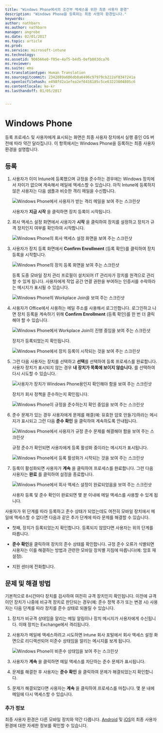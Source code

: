 ```yaml
---
title: "Windows Phone에서의 조건부 액세스를 위한 최종 사용자 환경"
description: "Windows Phone을 등록하는 최종 사용자 환경입니다."
keywords: 
author: nathbarn
ms.author: nathbarn
manager: angrobe
ms.date: 02/01/2017
ms.topic: article
ms.prod: 
ms.service: microsoft-intune
ms.technology: 
ms.assetid: 906566e0-f05e-4af5-b4d5-0efb083dca76
ms.reviewer: 
ms.suite: ems
ms.translationtype: Human Translation
ms.sourcegitcommit: 2342889a686db8a6496c97979cb222af8347241a
ms.openlocfilehash: e498fd2a1efea2ef6416185c5ce63223004805c6
ms.contentlocale: ko-kr
ms.lasthandoff: 01/05/2017


---
```


# <a name="windows-phone"></a>Windows Phone

등록 프로세스 및 사용자에게 표시되는 화면은 최종 사용자 장치에서 실행 중인 OS 버전에 따라 약간 달라집니다.  이 항목에서는 Windows Phone을 등록하는 최종 사용자 환경을 설명합니다.

## <a name="enrolling"></a>등록

1.  사용자가 이미 Intune에 등록했으며 규정을 준수하는 경우에는 Windows 장치에서 차이가 없으며 계속해서 메일에 액세스할 수 있습니다. 아직 Intune에 등록하지 않은 사용자는 다음 샘플과 비슷한 격리 메일을 수신합니다.

    ![Windows Phone에서 사용자가 받는 격리 메일을 보여 주는 스크린샷](./media/ProtectEmail/EUX-Windows-quarantineEmail.png)

    사용자가 **지금 시작** 을 클릭하면 장치 등록이 시작됩니다.

2.  회사 액세스 설정 화면에서 사용자가 **시작** 을 클릭하여 장치를 설정하고 장치가 규격 장치인지 여부를 확인하여 시작합니다.

    ![Windows Phone의 회사 액세스 설정 화면을 보여 주는 스크린샷](./media/ProtectEmail/EUX-Windows1-company-Access-Setup.png)

3.  사용자가 장치 등록 화면에서 **Confirm Enrollment** (등록 확인)를 클릭하여 장치 등록을 시작합니다.

    ![Windows Phone의 장치 등록 화면을 보여 주는 스크린샷](./media/ProtectEmail/EUX-Windows3-enroll-Device.png)

    등록 도중 모바일 장치 관리 프로필이 설치되어 IT 관리자가 장치를 원격으로 관리할 수 있게 됩니다. 사용자에게 작업 공간 연결 권한을 부여하는 인증서를 수락하라는 메시지가 표시될 수 있습니다.

    ![Windows Phone의 Workplace Join을 보여 주는 스크린샷](./media/ProtectEmail/EUX-Windows4-workplaceJoin1.png)

4.  사용자가 Office에서 사용하는 메일 주소를 사용해서 로그인합니다. 로그인하고 나면 장치 등록을 계속하기 위해 **Confirm Enrollment** (등록 확인)를 한 번 더 클릭해야 할 수 있습니다.

    ![Windows Phone에서 Workplace Join이 진행 중임을 보여 주는 스크린샷](./media/ProtectEmail/EUX-Windows5-workplaceJoin2.png)

    장치가 등록되었는지 확인됩니다.

    ![Windows Phone에서 장치 등록이 시작되는 것을 보여 주는 스크린샷](./media/ProtectEmail/EUX-Windows6-checking-Enrollment.png)

5.  그런 다음 사용자는 장치를 선택하고 **선택**를 선택하여 등록 프로세스를 완료합니다. 사용자 장치가 표시되지 않는 경우 **내 장치가 목록에 보이지 않습니다.** 를 선택하여 다시 시도할 수 있습니다.

    ![사용자가 장치가 Windows Phone용인지 확인해야 함을 보여 주는 스크린샷](./media/ProtectEmail/EUX-Windows7-confirm-Device.png)

    장치가 회사 정책을 준수하는지 확인됩니다.

    ![Windows Phone이 규정을 준수하는지 확인 중임을 보여 주는 스크린샷](./media/ProtectEmail/EUX-Windows9-checking-Compliance.png)

6.  준수 문제가 있는 경우 사용자에게 문제를 해결(예: 유효한 암호 만들기)하라는 메시지가 표시되고 그런 다음 **준수 확인** 을 클릭하여 계속하도록 안내됩니다.

    ![Windows Phone에서 사용자가 규정 준수 문제를 해결해야 함을 보여 주는 스크린샷](./media/ProtectEmail/EUX-Windows13-resolve-Compliance.png)

    규정 준수가 확인되면 사용자에게 등록 활성화 중이라는 메시지가 표시됩니다.

    ![Windows Phone에서 등록 활성화가 시작되는 것을 보여 주는 스크린샷](./media/ProtectEmail/EUX-Windows10-activating-Enrollment.png)

7.  등록이 활성화되면 사용자가 **계속** 을 클릭하여 프로세스를 완료합니다. 그런 다음 사용자는 **완료** 를 클릭하여 설정을 종료합니다.

    ![Windows Phone에서 회사 액세스 설정이 완료되었음을 보여 주는 스크린샷](./media/ProtectEmail/EUX-Windows11-COMPLETE.png)

    사용자 등록 및 준수 확인이 완료되면 몇 분 이내에 메일 액세스를 사용할 수 있게 됩니다.

사용자가 위 단계를 따라 등록하고 준수 상태가 되었는데도 여전히 모바일 장치에서 메일에 액세스할 수 없다면 다음과 같은 추가 단계에 따라 문제를 해결할 수 있습니다.

-   첫째, 장치가 등록되었는지 확인합니다. 등록되지 않았다면 사용자는 위의 단계를 따릅니다.

-    **준수 확인**을 클릭하여 장치의 준수 상태를 확인합니다. 규정 준수 오류가 식별되면 사용자는 이를 해결하는 방법과 관련한 모바일 장치별 지침에 따릅니다(예: 암호 재설정).

-   지원 센터에 전화합니다.

## <a name="issues-and-solutions"></a>문제 및 해결 방법
기본적으로 8시간마다 장치를 검사하여 여전히 규격 장치인지 확인됩니다. 이전에 규격이던 장치가 나중에 비규격 장치로 판단되는 경우(예: 준수 정책 추가 또는 변경 시) 사용자는 다음 단계를 따라 장치를 준수 상태로 되돌릴 수 있습니다.

1.  장치가 비규격 상태임을 알리는 메일 알림이나 장치 메시지가 사용자에게 수신됩니다. 이때 장치는 Exchange에서 격리됩니다.

2.  사용자가 메일에 액세스하려고 시도하면 Intune 회사 포털에서 회사 액세스 설정 화면으로 리디렉션되어 미준수 상태임을 알리는 메시지를 보게 됩니다.

    ![Windows Phone이 비준수 상태임을 보여 주는 스크린샷](./media/ProtectEmail/EUX-Windows14-OutOfCompliance.png)

3.  사용자가 **계속** 을 클릭하면 메일 액세스를 차단하는 준수 문제가 표시됩니다.

4.  문제를 해결한 후 사용자는 **준수 확인** 을 클릭하여 문제가 해결되었는지 확인합니다.

5.  문제가 해결되었다면 사용자는 **계속** 을 클릭하여 프로세스를 마칩니다. 몇 분 내에 메일에 다시 액세스할 수 있습니다.

### <a name="where-to-go-from-here"></a>추가 정보
최종 사용자 환경은 다른 모바일 장치와 약간 다릅니다. [Android](end-user-experience-conditional-access-android.md) 및 [iOS](end-user-experience-conditional-access-ios.md)의 최종 사용자 환경에 대한 자세한 정보를 확인할 수 있습니다.

